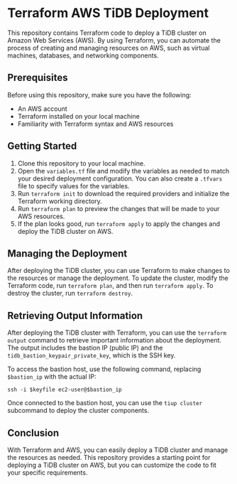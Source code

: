 # Terraform AWS TiDB Deployment

This repository contains Terraform code to deploy a TiDB cluster on Amazon Web Services (AWS). By using Terraform, you can automate the process of creating and managing resources on AWS, such as virtual machines, databases, and networking components. 

## Prerequisites

Before using this repository, make sure you have the following:

- An AWS account
- Terraform installed on your local machine
- Familiarity with Terraform syntax and AWS resources

## Getting Started

1. Clone this repository to your local machine.
2. Open the `variables.tf` file and modify the variables as needed to match your desired deployment configuration. You can also create a `.tfvars` file to specify values for the variables.
3. Run `terraform init` to download the required providers and initialize the Terraform working directory.
4. Run `terraform plan` to preview the changes that will be made to your AWS resources.
5. If the plan looks good, run `terraform apply` to apply the changes and deploy the TiDB cluster on AWS.

## Managing the Deployment

After deploying the TiDB cluster, you can use Terraform to make changes to the resources or manage the deployment. To update the cluster, modify the Terraform code, run `terraform plan`, and then run `terraform apply`. To destroy the cluster, run `terraform destroy`.

## Retrieving Output Information

After deploying the TiDB cluster with Terraform, you can use the `terraform output` command to retrieve important information about the deployment. The output includes the bastion IP (public IP) and the `tidb_bastion_keypair_private_key`, which is the SSH key.

To access the bastion host, use the following command, replacing `$bastion_ip` with the actual IP:

```
ssh -i $keyfile ec2-user@$bastion_ip
```
Once connected to the bastion host, you can use the `tiup cluster` subcommand to deploy the cluster components.


## Conclusion

With Terraform and AWS, you can easily deploy a TiDB cluster and manage the resources as needed. This repository provides a starting point for deploying a TiDB cluster on AWS, but you can customize the code to fit your specific requirements.

